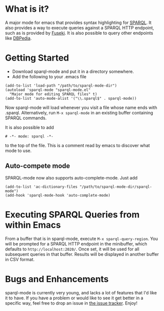 # What is it?

A major mode for emacs that provides syntax highlighting for
[SPARQL](http://www.w3.org/TR/sparql11-query/). It also provides a way
to execute queries against a SPARQL HTTP endpoint, such as is provided
by [Fuseki](http://jena.apache.org/documentation/serving_data/). It is also possible to query
other endpoints like [DBPedia](http://dbpedia.org/sparql).

# Getting Started

* Download sparql-mode and put it in a directory somewhere.
* Add the following to your .emacs file

```elisp
(add-to-list 'load-path "/path/to/sparql-mode-dir")
(autoload 'sparql-mode "sparql-mode.el"
  "Major mode for editing SPARQL files" t)
(add-to-list 'auto-mode-alist '("\\.sparql$" . sparql-mode))
```

Now sparql-mode will load whenever you visit a file whose name ends
with .sparql. Alternatively, run `M-x sparql-mode` in an existing
buffer containing SPARQL commands.

It is also possible to add
```
# -*- mode: sparql -*-
```
to the top of the file. This is a comment read by emacs to discover
what mode to use.

## Auto-compete mode
SPARQL-mode now also supports auto-complete-mode. Just add

```elisp
(add-to-list 'ac-dictionary-files "/path/to/sparql-mode-dir/sparql-mode")
(add-hook 'sparql-mode-hook 'auto-complete-mode)
```

# Executing SPARQL Queries from within Emacs

From a buffer that is in sparql-mode, execute `M-x
sparql-query-region`. You will be prompted for a SPARQL HTTP endpoint
in the minibuffer, which defaults to `http://localhost:2020/`. Once
set, it will be used for all subsequent queries in that buffer.
Results will be displayed in another buffer in CSV format.

# Bugs and Enhancements

sparql-mode is currently very young, and lacks a lot of features that
I'd like it to have. If you have a problem or would like to see it get
better in a specific way, feel free to drop an issue in
[the issue tracker](https://github.com/ljos/sparql-mode/issues).
Enjoy!
